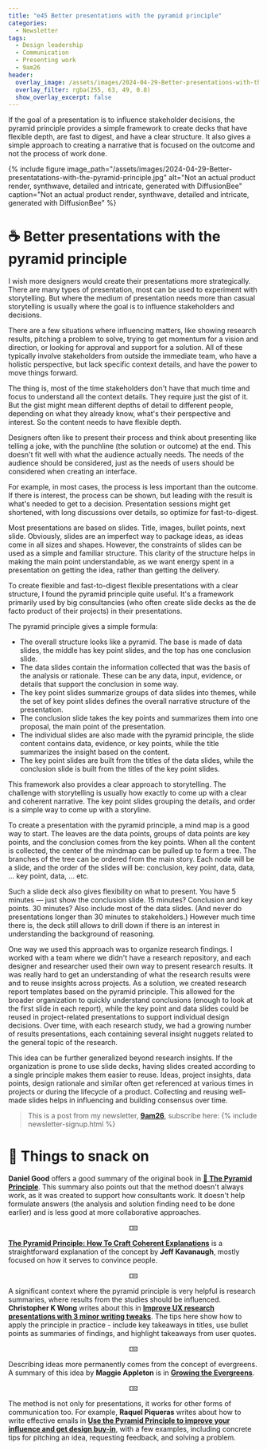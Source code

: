 ```yaml
---
title: "e45 Better presentations with the pyramid principle"
categories:
  - Newsletter
tags:
  - Design leadership
  - Communication
  - Presenting work
  - 9am26
header:
  overlay_image: /assets/images/2024-04-29-Better-presentations-with-the-pyramid-principle.jpg
  overlay_filter: rgba(255, 63, 49, 0.8)
  show_overlay_excerpt: false
---
```

If the goal of a presentation is to influence stakeholder decisions, the pyramid principle provides a simple framework to create decks that have flexible depth, are fast to digest, and have a clear structure. It also gives a simple approach to creating a narrative that is focused on the outcome and not the process of work done.

{% include figure image_path="/assets/images/2024-04-29-Better-presentatations-with-the-pyramid-principle.jpg" alt="Not an actual product render, synthwave, detailed and intricate, generated with DiffusionBee" caption="Not an actual product render, synthwave, detailed and intricate, generated with DiffusionBee" %}

# ☕ Better presentations with the pyramid principle

I wish more designers would create their presentations more strategically. There are many types of presentation, most can be used to experiment with storytelling. But where the medium of presentation needs more than casual storytelling is usually where the goal is to influence stakeholders and decisions.

There are a few situations where influencing matters, like showing research results, pitching a problem to solve, trying to get momentum for a vision and direction, or looking for approval and support for a solution. All of these typically involve stakeholders from outside the immediate team, who have a holistic perspective, but lack specific context details, and have the power to move things forward.

The thing is, most of the time stakeholders don't have that much time and focus to understand all the context details. They require just the gist of it. But the gist might mean different depths of detail to different people, depending on what they already know, what's their perspective and interest. So the content needs to have flexible depth.

Designers often like to present their process and think about presenting like telling a joke, with the punchline (the solution or outcome) at the end. This doesn't fit well with what the audience actually needs. The needs of the audience should be considered, just as the needs of users should be considered when creating an interface.

For example, in most cases, the process is less important than the outcome. If there is interest, the process can be shown, but leading with the result is what's needed to get to a decision. Presentation sessions might get shortened, with long discussions over details, so optimize for fast-to-digest. 

Most presentations are based on slides. Title, images, bullet points, next slide. Obviously, slides are an imperfect way to package ideas, as ideas come in all sizes and shapes. However, the constraints of slides can be used as a simple and familiar structure. This clarity of the structure helps in making the main point understandable, as we want energy spent in a presentation on getting the idea, rather than getting the delivery.

To create flexible and fast-to-digest flexible presentations with a clear structure, I found the pyramid principle quite useful. It's a framework primarily used by big consultancies (who often create slide decks as the de facto product of their projects) in their presentations. 

The pyramid principle gives a simple formula:
- The overall structure looks like a pyramid. The base is made of data slides, the middle has key point slides, and the top has one conclusion slide.
- The data slides contain the information collected that was the basis of the analysis or rationale. These can be any data, input, evidence, or details that support the conclusion in some way.
- The key point slides summarize groups of data slides into themes, while the set of key point slides defines the overall narrative structure of the presentation.
- The conclusion slide takes the key points and summarizes them into one proposal, the main point of the presentation.
- The individual slides are also made with the pyramid principle, the slide content contains data, evidence, or key points, while the title summarizes the insight based on the content.
- The key point slides are built from the titles of the data slides, while the conclusion slide is built from the titles of the key point slides.

This framework also provides a clear approach to storytelling. The challenge with storytelling is usually how exactly to come up with a clear and coherent narrative. The key point slides grouping the details, and order is a simple way to come up with a storyline.

To create a presentation with the pyramid principle, a mind map is a good way to start. The leaves are the data points, groups of data points are key points, and the conclusion comes from the key points. When all the content is collected, the center of the mindmap can be pulled up to form a tree. The branches of the tree can be ordered from the main story. Each node will be a slide, and the order of the slides will be: conclusion, key point, data, data, ... key point, data, … etc.

Such a slide deck also gives flexibility on what to present. You have 5 minutes — just show the conclusion slide. 15 minutes? Conclusion and key points. 30 minutes? Also include most of the data slides. (And never do presentations longer than 30 minutes to stakeholders.) However much time there is, the deck still allows to drill down if there is an interest in understanding the background of reasoning.

One way we used this approach was to organize research findings. I worked with a team where we didn't have a research repository, and each designer and researcher used their own way to present research results. It was really hard to get an understanding of what the research results were and to reuse insights across projects. As a solution, we created research report templates based on the pyramid principle. This allowed for the broader organization to quickly understand conclusions (enough to look at the first slide in each report), while the key point and data slides could be reused in project-related presentations to support individual design decisions. Over time, with each research study, we had a growing number of results presentations, each containing several insight nuggets related to the general topic of the research.

This idea can be further generalized beyond research insights. If the organization is prone to use slide decks, having slides created according to a single principle makes them easier to reuse. Ideas, project insights, data points, design rationale and similar often get referenced at various times in projects or during the lifecycle of a product. Collecting and reusing well-made slides helps in influencing and building consensus over time.

> This is a post from my newsletter, **[9am26](https://polgarp.com/categories/newsletter/)**, subscribe here:
> {% include newsletter-signup.html %}

# 🍪 Things to snack on

**Daniel Good** offers a good summary of the original book in [**📖 The Pyramid Principle**](https://medium.com/make-work-better/the-pyramid-principle-6705da58c582). This summary also points out that the method doesn't always work, as it was created to support how consultants work. It doesn't help formulate answers (the analysis and solution finding need to be done earlier) and is less good at more collaborative approaches.

<p style="text-align: center;">🁒</p>

[**The Pyramid Principle: How To Craft Coherent Explanations**](https://jeffkavanaugh.net/pyramid-principle-craft-coherent-explanations/) is a straightforward explanation of the concept by **Jeff Kavanaugh**, mostly focused on how it serves to convince people. 

<p style="text-align: center;">🁒</p>

A significant context where the pyramid principle is very helpful is research summaries, where results from the studies should be influenced. **Christopher K Wong** writes about this in [**Improve UX research presentations with 3 minor writing tweaks**](https://dataanddesign.substack.com/p/improve-ux-research-presentations). The tips here show how to apply the principle in practice - include key takeaways in titles, use bullet points as summaries of findings, and highlight takeaways from user quotes. 

<p style="text-align: center;">🁒</p>

Describing ideas more permanently comes from the concept of evergreens. A summary of this idea by **Maggie Appleton** is in [**Growing the Evergreens**](https://maggieappleton.com/evergreens).

<p style="text-align: center;">🁒</p>

The method is not only for presentations, it works for other forms of communication too. For example, **Raquel Piqueras** writes about how to write effective emails in [**Use the Pyramid Principle to improve your influence and get design buy-in**](https://uxdesign.cc/use-the-pyramid-principle-to-improve-your-influence-and-get-design-buy-in-1a736fa1e54a), with a few examples, including concrete tips for pitching an idea, requesting feedback, and solving a problem.